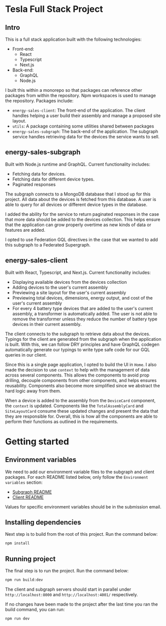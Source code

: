 # Tesla Full Stack Project

## Intro

This is a full stack application built with the following technologies:

- Front-end:
  - React
  - Typescript
  - Next.js
- Back-end:
  - GraphQL
  - Node.js

I built this within a monorepo so that packages can reference other packages from within the repository. Npm workspaces is used to manage the repository. Packages include:

- `energy-sales-client`: The front-end of the application. The client handles helping a user build their assembly and manage a proposed site layout.
- `utils`: A package containing some utilities shared between packages
- `energy-sales-subgraph`: The back-end of the application. The subgraph service handles retrieving data for the devices the service wants to sell.

## energy-sales-subgraph

Built with Node.js runtime and GraphQL. Current functionality includes:

- Fetching data for devices.
- Fetching data for different device types.
- Paginated responses

The subgraph connects to a MongoDB database that I stood up for this project. All data about the devices is fetched from this database. A user is able to query for all devices or different device types in the database.

I added the ability for the service to return paginated responses in the case that more data should be added to the devices collection. This helps ensure that the application can grow properly overtime as new kinds of data or features are added.

I opted to use Federation GQL directives in the case that we wanted to add this subgraph to a Federated Supergraph.

## energy-sales-client

Built with React, Typescript, and Next.js. Current functionality includes:

- Displaying available devices from the devices collection
- Adding devices to the user's current assembly
- Previewing a site layout for the user's current assembly
- Previewing total devices, dimensions, energy output, and cost of the user's current assembly
- For every 4 battery type devices that are added to the user's current assembly, a transformer is automatically added. The user is not able to remove the transformer unless they reduce the number of battery type devices in their current assembly.

The client connects to the subgraph to retrieve data about the devices. Typings for the client are generated from the subgraph when the application is built. With this, we can follow DRY principles and have GraphQL codegen automatically generate our typings to write type safe code for our GQL queries in our client.

Since this is a single page application, I opted to build the UI in `Home`. I also made the decision to use `context` to help with the management of data across several components. This allows the components to avoid prop drilling, decouple components from other components, and helps ensures reusability. Components also become more simplified since we abstract the hard logic away from them.

When a device is added to the assembly from the `DeviceCard` component, the `context` is updated. Components like the `TotalAssemblyCard` and `SiteLayoutCard` consume these updated changes and present the data that they are responsible for. Overall, this is how all the components are able to perform their functions as outlined in the requirements.

# Getting started

## Environment variables

We need to add our environment variable files to the subgraph and client packages. For each README listed below, only follow the `Environment variables` section:

- [Subgraph README](./packages/services/energy-sales-subgraph/README.md)
- [Client README](./packages/clients/energy-sales-client/README.md)

Values for specific environment variables should be in the submission email.

## Installing dependencies

Next step is to build from the root of this project. Run the command below:

```bash
npm install
```

## Running project

The final step is to run the project. Run the command below:

```bash
npm run build:dev
```

The client and subgraph servers should start in parallel under `http://localhost:8000` and `http://localhost:4001/` respectively.

If no changes have been made to the project after the last time you ran the build command, you can run:

```bash
npm run dev
```
